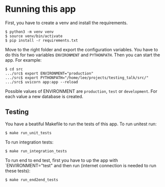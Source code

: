 # Running this app

First, you have to create a venv and install the requirements. 

```
$ python3 -m venv venv
$ source venv/bin/activate
$ pip install -r requirements.txt
```

Move to the right folder and  export the configuration variables. 
You have to do this for two variables `ENVIRONMENT` and `PYTHONPATH`. 
Then you can start the app. For example:

```
$ cd src
.../src$ export ENVIRONMENT="production"
.../src$ export PYTHONPATH="/home/lee/projects/testing_talk/src/"
.../src$ uvicorn app:app --reload
```

Possible values of ENVIRONMENT are `production`, `test` or `development`.
For each value a new database is created.

## Testing

You have a beatiful Makefile to run the tests of this app.
To run unitest run:

```
$ make run_unit_tests
```

To run integration tests:

```
$ make run_integration_tests
```

To run end to end test, first you have to up the app with `ENVIRONMENT="test"
and then run (internet connection is needed to run these tests):

```
$ make run_end2end_tests
```

